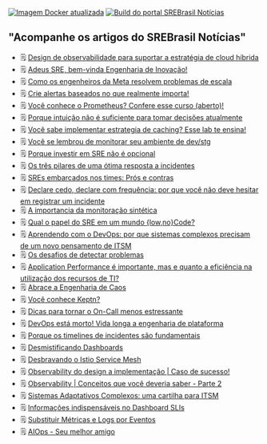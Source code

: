 [![Imagem Docker atualizada](https://github.com/srebrasil/srebrasil.github.io/actions/workflows/docker-build.yml/badge.svg)](https://github.com/srebrasil/srebrasil.github.io/actions/workflows/docker-build.yml)
[![Build do portal SREBrasil Notícias](https://github.com/srebrasil/srebrasil.github.io/actions/workflows/pages/pages-build-deployment/badge.svg)](https://github.com/srebrasil/srebrasil.github.io/actions/workflows/pages/pages-build-deployment)

## "Acompanhe os artigos do SREBrasil Notícias"
<!--START_SECTION:feed-->
- :spiral_notepad: [Design de observabilidade para suportar a estratégia de cloud híbrida](http:&#x2F;&#x2F;destaque.srebrasil.com&#x2F;producing-observability-design-to-support-a-hybrid-cloud-strategy&#x2F;)
- :spiral_notepad: [Adeus SRE, bem-vinda Engenharia de Inovação!](http:&#x2F;&#x2F;destaque.srebrasil.com&#x2F;adeus-sre-bem-vinda-engenharia-de-inova%C3%A7%C3%A3o&#x2F;)
- :spiral_notepad: [Como os engenheiros da Meta resolvem problemas de escala](http:&#x2F;&#x2F;destaque.srebrasil.com&#x2F;how-meta-production-engineers-solve-the-problem-of-scale&#x2F;)
- :spiral_notepad: [Crie alertas baseados no que realmente importa!](http:&#x2F;&#x2F;destaque.srebrasil.com&#x2F;actionable-slos-based-matters-most&#x2F;)
- :spiral_notepad: [Você conhece o Prometheus? Confere esse curso (aberto)!](http:&#x2F;&#x2F;destaque.srebrasil.com&#x2F;prometheus-curso-monitoring&#x2F;)
- :spiral_notepad: [Porque intuição não é suficiente para tomar decisões atualmente](http:&#x2F;&#x2F;destaque.srebrasil.com&#x2F;porque-investir-em-sre-nao-e-opcional&#x2F;)
- :spiral_notepad: [Você sabe implementar estrategia de caching? Esse lab te ensina!](http:&#x2F;&#x2F;destaque.srebrasil.com&#x2F;nginx-cache-labs&#x2F;)
- :spiral_notepad: [Você se lembrou de monitorar seu ambiente de dev&#x2F;stg](http:&#x2F;&#x2F;destaque.srebrasil.com&#x2F;voce-se-lembrou-de-monitorar-seu-ambiente-de-dev-stg&#x2F;)
- :spiral_notepad: [Porque investir em SRE não é opcional](http:&#x2F;&#x2F;destaque.srebrasil.com&#x2F;porque-investir-em-sre-nao-e-opcional-3-argumentos-de-ricardo&#x2F;)
- :spiral_notepad: [Os três pilares de uma ótima resposta a incidentes](http:&#x2F;&#x2F;destaque.srebrasil.com&#x2F;three-pillars-of-great-incident-response&#x2F;)
- :spiral_notepad: [SREs embarcados nos times: Prós e contras](http:&#x2F;&#x2F;destaque.srebrasil.com&#x2F;the-pros-and-cons-of-embedded-sres&#x2F;)
- :spiral_notepad: [Declare cedo, declare com frequência: por que você não deve hesitar em registrar um incidente](http:&#x2F;&#x2F;destaque.srebrasil.com&#x2F;declare-early-declare-often&#x2F;)
- :spiral_notepad: [A importancia da monitoração sintética](http:&#x2F;&#x2F;destaque.srebrasil.com&#x2F;top-7-reasons-to-use-synthetic-monitoring&#x2F;)
- :spiral_notepad: [Qual o papel do SRE em um mundo {low,no}Code?](http:&#x2F;&#x2F;destaque.srebrasil.com&#x2F;qual-o-papel-do-sre-em-um-mundo-lownowcode&#x2F;)
- :spiral_notepad: [Aprendendo com o DevOps: por que sistemas complexos precisam de um novo pensamento de ITSM](http:&#x2F;&#x2F;destaque.srebrasil.com&#x2F;learning-from-devops-why-complex-systems-necessitate-new-itsm-thinking&#x2F;)
- :spiral_notepad: [Os desafios de detectar problemas](http:&#x2F;&#x2F;destaque.srebrasil.com&#x2F;whats-difficult-about-problem-detection-three-key-takeaways&#x2F;)
- :spiral_notepad: [Application Performance é importante, mas e quanto a eficiência na utilização dos recursos de TI?](http:&#x2F;&#x2F;destaque.srebrasil.com&#x2F;the-application-performance-is-good-but-what-about-efficiency&#x2F;)
- :spiral_notepad: [Abrace a Engenharia de Caos](http:&#x2F;&#x2F;destaque.srebrasil.com&#x2F;tabletop-exercises-for-engineering-teams&#x2F;)
- :spiral_notepad: [Você conhece Keptn?](http:&#x2F;&#x2F;destaque.srebrasil.com&#x2F;what-is-keptn-how-it-works-and-how-to-get-started&#x2F;)
- :spiral_notepad: [Dicas para tornar o On-Call menos estressante](http:&#x2F;&#x2F;destaque.srebrasil.com&#x2F;tips-to-make-your-on-call-process-less-stressful&#x2F;)
- :spiral_notepad: [DevOps está morto! Vida longa a engenharia de plataforma](http:&#x2F;&#x2F;destaque.srebrasil.com&#x2F;devops-is-dead-embrace-platform-engineering&#x2F;)
- :spiral_notepad: [Porque os timelines de incidentes são fundamentais](http:&#x2F;&#x2F;destaque.srebrasil.com&#x2F;why-you-need-incident-timelines&#x2F;)
- :spiral_notepad: [Desmistificando Dashboards](http:&#x2F;&#x2F;destaque.srebrasil.com&#x2F;getting-started-with-grafana-dashboard-design-amer&#x2F;)
- :spiral_notepad: [Desbravando o Istio Service Mesh](http:&#x2F;&#x2F;destaque.srebrasil.com&#x2F;aldry-albuquerque-istio&#x2F;)
- :spiral_notepad: [Observability do design a implementação | Caso de sucesso!](http:&#x2F;&#x2F;destaque.srebrasil.com&#x2F;observability-success-story-from-agile-squad-design-through-sre-implementation&#x2F;)
- :spiral_notepad: [Observability | Conceitos que você deveria saber - Parte 2](http:&#x2F;&#x2F;destaque.srebrasil.com&#x2F;observability-concepts-you-should-know-part-2&#x2F;)
- :spiral_notepad: [Sistemas Adaptativos Complexos: uma cartilha para ITSM](http:&#x2F;&#x2F;destaque.srebrasil.com&#x2F;complex-adaptive-systems-and-itsm&#x2F;)
- :spiral_notepad: [Informações indispensáveis no Dashboard SLIs](http:&#x2F;&#x2F;destaque.srebrasil.com&#x2F;what-should-be-on-a-sli-dashboard&#x2F;)
- :spiral_notepad: [Substituir Métricas e Logs por Eventos](http:&#x2F;&#x2F;destaque.srebrasil.com&#x2F;observability-engineering-oreilly-book-2022&#x2F;)
- :spiral_notepad: [AIOps - Seu melhor amigo](http:&#x2F;&#x2F;destaque.srebrasil.com&#x2F;introducing-aiops-new-trend-repairing-software-issues&#x2F;)
<!--END_SECTION:feed-->
